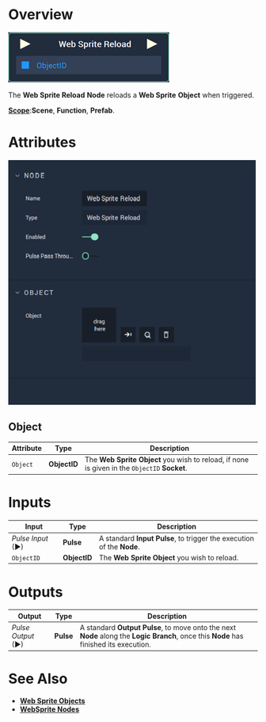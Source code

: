 # Overview

![The Web Sprite Reload Node.](../../../.gitbook/assets/node-web-sprite-reload.png)

The **Web Sprite Reload** **Node** reloads a **Web Sprite** **Object** when triggered.

[**Scope**](../../overview.md#scopes):**Scene**, **Function**, **Prefab**.

# Attributes

![The Web Sprite Reload Node Attributes.](../../../.gitbook/assets/node-web-sprite-reload-attr.png)

## Object

|Attribute|Type|Description|
|---|---|---|
| `Object` | **ObjectID** | The **Web Sprite** **Object** you wish to reload, if none is given in the `ObjectID` **Socket**. |

# Inputs

|Input|Type|Description|
|---|---|---|
|*Pulse Input* (►)|**Pulse**|A standard **Input Pulse**, to trigger the execution of the **Node**.|
| `ObjectID` | **ObjectID** | The **Web Sprite** **Object** you wish to reload. |

# Outputs

|Output|Type|Description|
|---|---|---|
|*Pulse Output* (►)|**Pulse**|A standard **Output Pulse**, to move onto the next **Node** along the **Logic Branch**, once this **Node** has finished its execution.|

# See Also

* [**Web Sprite Objects**](../../../objects-and-types/scene-objects/web-sprite.md)
* [**WebSprite Nodes**](README.md)

